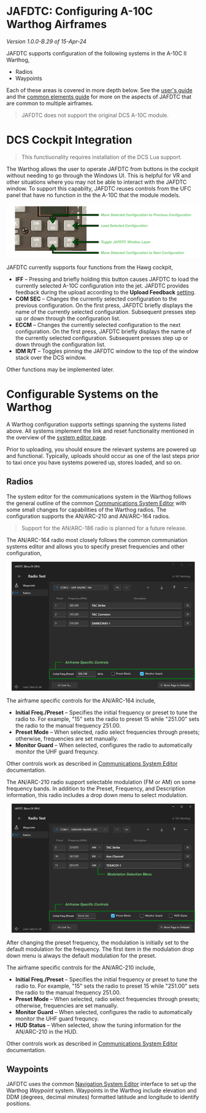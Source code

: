# JAFDTC: Configuring A-10C Warthog Airframes

*Version 1.0.0-B.29 of 15-Apr-24*

JAFDTC supports configuration of the following systems in the A-10C II Warthog,

* Radios
* Waypoints

Each of these areas is covered in more depth below. See the
[user's guide](https://github.com/51st-Vfw/JAFDTC/tree/master/doc)
and the
[common elements guide](https://github.com/51st-Vfw/JAFDTC/tree/master/doc/Common_Elements.md)
for more on the aspects of JAFDTC that are common to multiple airframes.

> JAFDTC does not support the original DCS A-10C module.

# DCS Cockpit Integration

> This functiuonality requires installation of the DCS Lua support. 

The Warthog allows the user to operate JAFDTC from buttons in the cockpit without needing to go
through the Windows UI. This is helpful for VR and other situations where you may not be able
to interact with the JAFDTC window. To support this capabilty, JAFDTC reuses controls from
the UFC panel that have no function in the the A-10C that the module models.

![](images/Hawg_UFC_JAFDTC.png)

JAFDTC currently supports four functions from the Hawg cockpit,

* **IFF** &ndash; Pressing and briefly holding this button causes JAFDTC to load the
  currently selected A-10C configuration into the jet. JAFDTC provides feedback during the
  upload according to the **Upload Feedback**
  [setting](https://github.com/51st-Vfw/JAFDTC/tree/master/doc/README.md#settings).
* **COM SEC** &ndash; Changes the currently selected configuration to the previous configuration.
  On the first press, JAFDTC briefly displays the name of the currently selected configuration.
  Subsequent presses step up or down through the configuration list.
* **ECCM** &ndash; Changes the currently selected configuration to the next configuration. On
  the first press, JAFDTC briefly displays the name of the currently selected configuration.
  Subsequent presses step up or down through the configuration list.
* **IDM R/T** &ndash; Toggles pinning the JAFDTC window to the top of the window stack over the
  DCS window.

Other functions may be implemented later.

# Configurable Systems on the Warthog

A Warthog configuration supports settings spanning the systems listed above. All systems
implement the link and reset functionality mentioned in the overview of the
[system editor page](https://github.com/51st-Vfw/JAFDTC/tree/master/doc/README.md#system-editor-page).

Prior to uploading, you should ensure the relevant systems are powered up and functional.
Typically, uploads should occur as one of the last steps prior to taxi once you have systems
powered up, stores loaded, and so on.

## Radios

The system editor for the communications system in the Warthog follows the general outline of
the common
[Communications System Editor](https://github.com/51st-Vfw/JAFDTC/tree/master/doc/Common_Elements.md#communications-system-editors)
with some small changes for capabilities of the Warthog radios. The configuration supports the
AN/ARC-210 and AN/ARC-164 radios.

> Support for the AN/ARC-186 radio is planned for a future release.

The AN/ARC-164 radio most closely follows the common communiation systems editor and allows you
to specify preset frequencies and other configuration,

![](images/Hawg_Sys_COM_ARC164.png)

The airframe specific controls for the AN/ARC-164 include,

- **Initial Freq./Preset** &ndash; Specifies the initial frequency or preset to tune the
  radio to. For example, "15" sets the radio to preset 15 while "251.00" sets the radio to
  the manual frequency 251.00.
- **Preset Mode** &ndash; When selected, radio select frequencies through presets; otherwise,
  frequencies are set manually.
- **Monitor Guard** &ndash; When selected, configures the radio to automatically monitor the
  UHF guard frequncy.

Other controls work as described in
[Communications System Editor](https://github.com/51st-Vfw/JAFDTC/tree/master/doc/Common_Elements.md#communications-system-editors)
documentation.

The AN/ARC-210 radio support selectable modulation (FM or AM) on some frequency bands. In
addition to the Preset, Frequency, and Description information, this radio includes a drop
down menu to select modulation.

![](images/Hawg_Sys_COM_ARC210.png)

After changing the preset frequency, the modulation is initially set to the default modulation
for the frequency. The first item in the modulation drop down menu is always the default
modulation for the preset.

The airframe specific controls for the AN/ARC-210 include,

- **Initial Freq./Preset** &ndash; Specifies the initial frequency or preset to tune the
  radio to. For example, "15" sets the radio to preset 15 while "251.00" sets the radio to
  the manual frequency 251.00.
- **Preset Mode** &ndash; When selected, radio select frequencies through presets; otherwise,
  frequencies are set manually.
- **Monitor Guard** &ndash; When selected, configures the radio to automatically monitor the
  UHF guard frequncy.
- **HUD Status** &ndash; When selected, show the tuning information for the AN/ARC-210 in the
  HUD.

Other controls work as described in
[Communications System Editor](https://github.com/51st-Vfw/JAFDTC/tree/master/doc/Common_Elements.md#communications-system-editors)
documentation.

## Waypoints

JAFDTC uses the common
[Navigation System Editor](https://github.com/51st-Vfw/JAFDTC/tree/master/doc/Common_Elements.md#navigation-system-editors)
interface to set up the Warthog *Waypoint* system. Waypoints in the Warthog include elevation
and DDM (degrees, decimal minutes) formatted latitude and longitude to identify positions.
